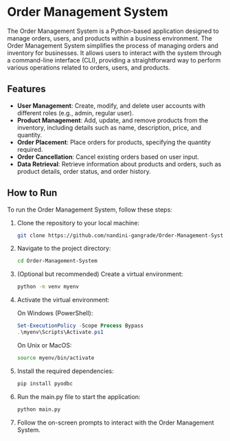 
# Order Management System

The Order Management System is a Python-based application designed to manage orders, users, and products within a business environment. 
The Order Management System simplifies the process of managing orders and inventory for businesses. It allows users to interact with the system through a command-line interface (CLI), providing a straightforward way to perform various operations related to orders, users, and products.

## Features

- **User Management**: Create, modify, and delete user accounts with different roles (e.g., admin, regular user).
- **Product Management**: Add, update, and remove products from the inventory, including details such as name, description, price, and quantity.
- **Order Placement**: Place orders for products, specifying the quantity required.
- **Order Cancellation**: Cancel existing orders based on user input.
- **Data Retrieval**: Retrieve information about products and orders, such as product details, order status, and order history.

## How to Run

To run the Order Management System, follow these steps:

1. Clone the repository to your local machine:

   ```bash
   git clone https://github.com/nandini-gangrade/Order-Management-System.git
   ```

2. Navigate to the project directory:

   ```bash
   cd Order-Management-System
   ```

3. (Optional but recommended) Create a virtual environment:

   ```bash
   python -m venv myenv
   ```

4. Activate the virtual environment:

   On Windows (PowerShell):

   ```powershell
   Set-ExecutionPolicy -Scope Process Bypass
   .\myenv\Scripts\Activate.ps1
   ```

   On Unix or MacOS:

   ```bash
   source myenv/bin/activate
   ```

5. Install the required dependencies:

   ```bash
   pip install pyodbc
   ```

6. Run the main.py file to start the application:

   ```bash
   python main.py
   ```

7. Follow the on-screen prompts to interact with the Order Management System.
